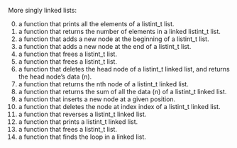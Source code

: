 More singly linked lists:

0. a function that prints all the elements of a listint_t list.
1. a function that returns the number of elements in a linked listint_t list.
2. a function that adds a new node at the beginning of a listint_t list.
3. a function that adds a new node at the end of a listint_t list.
4. a function that frees a listint_t list.
5. a function that frees a listint_t list.
6. a function that deletes the head node of a listint_t linked list, and returns the head node’s data (n).
7. a function that returns the nth node of a listint_t linked list.
8. a function that returns the sum of all the data (n) of a listint_t linked list.
9. a function that inserts a new node at a given position.
10. a function that deletes the node at index index of a listint_t linked list.
11. a function that reverses a listint_t linked list.
12. a function that prints a listint_t linked list.
13. a function that frees a listint_t list.
14. a function that finds the loop in a linked list.
